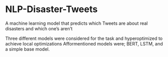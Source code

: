 # NLP-Disaster-Tweets
A machine learning model that predicts which Tweets are about real disasters and which one’s aren’t

Three different models were considered for the task and hyperoptimized to achieve local optimizations
Afformentioned models were; BERT, LSTM, and a simple base model.
